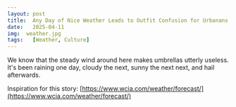 ```yaml
---
layout: post
title:  Any Day of Nice Weather Leads to Outfit Confusion for Urbanans
date:   2025-04-11
img:  weather.jpg
tags:   [Weather, Culture]
---
```


We know that the steady wind around here makes umbrellas utterly useless. It's been raining one day, cloudy the next, sunny the next next, and hail afterwards.

Inspiration for this story: [https://www.wcia.com/weather/forecast/](https://www.wcia.com/weather/forecast/)
